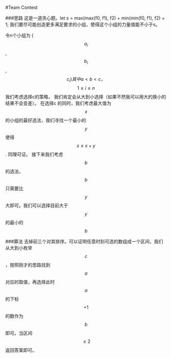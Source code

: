 #Team Contest


###思路
这是一道贪心题。let s  = max(max(f0, f1), f2) + min(min(f0, f1), f2) + 1;
我们要尽可能创造更多满足要求的小组，使得这个小组的力量值能不小于s。

令n个小组为 ($$a_i$$, $$b_i$$, $$c_i) 其中  a < b < c， $$$$1\le i \le n$$
我们考虑选择c的策略， 我们肯定会从大到小选择（如果不然我可以用大的换小的结果不会变差）。
在选择c 的同时，我们考虑最大值为 $$x$$ 的小组的最好选法，我们寻找一个最小的 $$y$$使得 $$s \le x + y$$. 同理可证。
接下来我们考虑$$b$$的选法，$$b$$只需要比$$y$$大即可。我们可以选择目前大于$$y$$的最小的$$b$$

###算法
去掉前三个对其排序。可以证明任意时刻可选的数组成一个区间，我们从大到小枚举$$c$$，按照刚才的思路找到$$a$$对应的取值，再选择此时$$a$$的下标 $$+1$$的数作为$$b$$即可。当区间 $$\le2$$返回答案即可。